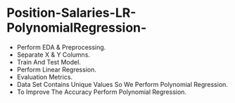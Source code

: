 # Position-Salaries-LR-PolynomialRegression-
-  Perform EDA & Preprocessing.
-  Separate X & Y Columns.
-  Train And Test Model.
-  Perform Linear Regression.
-  Evaluation Metrics.
-  Data Set Contains Unique Values So We Perform Polynomial Regression.
-  To Improve The Accuracy Perform Polynomial Regression.
